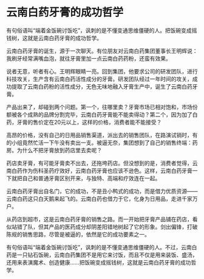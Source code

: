# 云南白药牙膏的成功哲学

有句俗语叫“端着金饭碗讨饭吃”，讽刺的是不懂变通思维僵硬的人。把饭碗变成摇钱树，这就是云南白药牙膏的成功哲学。

云南白药牙膏的诞生，源于一次聊天。有位朋友对云南白药集团董事长王明辉说：我刷牙经常满嘴血泡，就往牙膏里加一点云南白药药粉，还蛮有效果。

说者无意，听者有心。王明辉眼睛一亮。回到集团，他要求公司的研发团队，进行科技攻关，生产含有云南白药活性成分的牙膏。研发团队经过一年时间的攻关，成功提取了云南白药粉的活性成分，无色无味地融入牙膏生产中，诞生了云南白药牙膏。

产品出来了，却碰到两个问题。第一个，往哪里卖？牙膏市场已相对饱和，市场份额被各个成熟的品牌分割完毕，云南白药牙膏能不能卖得动？第二个，因为加了白药，牙膏的售价定在20元以上，这样的价格，消费者能不能接受？

高昂的价格，没有自己的日用品销售渠道，派出去的销售团队，在路演试销时，有的小组竟然忙活一下午没有卖出一支。被逼无奈，集团想到了自己的销售终端：药房。为什么不把牙膏放到药店里去卖呢？

药店卖牙膏，有可能牙膏卖不出去，还拖垮药店。但没想到的是，消费者觉得，云南白药作为伤科圣药疗效好，云南白药牙膏也应该不逊色。这样，云南白药牙膏一下就把自己和普通牙膏区别开来，与独特、高端和疗效连在一起。

云南白药牙膏出自名门，它的成功，不是丑小鸭式的成功，而是借力优质资源——云南白药这只白天鹅来起飞的。云南白药也借力于它，化身为日用品，走进千家万户。

从药店到超市，这是云南白药牙膏的销售之路。而一开始把牙膏产品铺在药店，看似站错了队，但其产品的医药成分却阴差阳错地树起了它的形象。剑出偏锋，打破陈规的销售思路，尽管是被逼的，依然是它的成功要素之一。

有句俗语叫“端着金饭碗讨饭吃”，讽刺的是不懂变通思维僵硬的人。不过，云南白药是一只钻石饭碗，云南白药集团不是用它来讨饭，而且不仅是用来装饭、盛汤，还用来表演魔术、创造健康……把饭碗变成摇钱树，这就是云南白药牙膏的成功哲学。